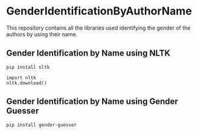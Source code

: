 # GenderIdentificationByAuthorName
This repository contains all the libraries used identifying the gender of the authors by using their name.

## Gender Identification by Name using NLTK

```commandline
pip install nltk
```

```commandline
import nltk
nltk.download()
```

## Gender Identification by Name using Gender Guesser

```commandline
pip install gender-guesser
```